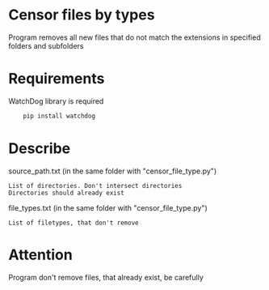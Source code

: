# Censor files by types
Program removes all new files that do not match the extensions in specified folders and subfolders

# Requirements
WatchDog library is required
```python
    pip install watchdog
```
# Describe
source_path.txt (in the same folder with "censor_file_type.py")

    List of directories. Don't intersect directories
    Directories should already exist

file_types.txt (in the same folder with "censor_file_type.py")
    
    List of filetypes, that don't remove
    
# Attention
Program don't remove files, that already exist, be carefully
